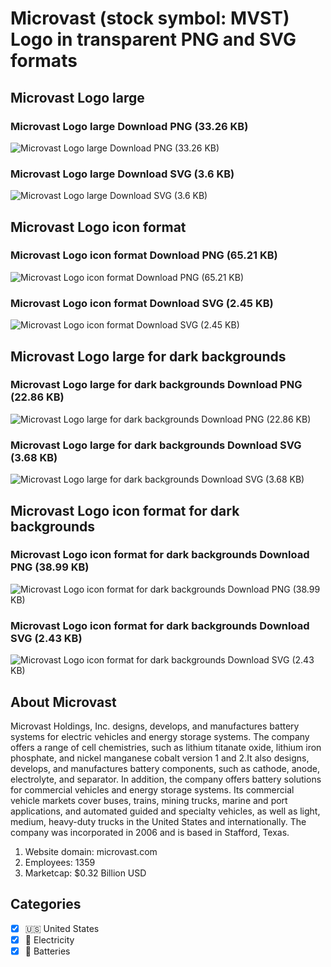 # Microvast (stock symbol: MVST) Logo in transparent PNG and SVG formats

## Microvast Logo large

### Microvast Logo large Download PNG (33.26 KB)

![Microvast Logo large Download PNG (33.26 KB)](/img/orig/MVST_BIG-468b0a43.png)

### Microvast Logo large Download SVG (3.6 KB)

![Microvast Logo large Download SVG (3.6 KB)](/img/orig/MVST_BIG-7e4154b1.svg)

## Microvast Logo icon format

### Microvast Logo icon format Download PNG (65.21 KB)

![Microvast Logo icon format Download PNG (65.21 KB)](/img/orig/MVST-d0b1e23d.png)

### Microvast Logo icon format Download SVG (2.45 KB)

![Microvast Logo icon format Download SVG (2.45 KB)](/img/orig/MVST-cc0afadd.svg)

## Microvast Logo large for dark backgrounds

### Microvast Logo large for dark backgrounds Download PNG (22.86 KB)

![Microvast Logo large for dark backgrounds Download PNG (22.86 KB)](/img/orig/MVST_BIG.D-8045c3a5.png)

### Microvast Logo large for dark backgrounds Download SVG (3.68 KB)

![Microvast Logo large for dark backgrounds Download SVG (3.68 KB)](/img/orig/MVST_BIG.D-a7e542a4.svg)

## Microvast Logo icon format for dark backgrounds

### Microvast Logo icon format for dark backgrounds Download PNG (38.99 KB)

![Microvast Logo icon format for dark backgrounds Download PNG (38.99 KB)](/img/orig/MVST.D-e5c0cb16.png)

### Microvast Logo icon format for dark backgrounds Download SVG (2.43 KB)

![Microvast Logo icon format for dark backgrounds Download SVG (2.43 KB)](/img/orig/MVST.D-b29114ad.svg)

## About Microvast

Microvast Holdings, Inc. designs, develops, and manufactures battery systems for electric vehicles and energy storage systems. The company offers a range of cell chemistries, such as lithium titanate oxide, lithium iron phosphate, and nickel manganese cobalt version 1 and 2.It also designs, develops, and manufactures battery components, such as cathode, anode, electrolyte, and separator. In addition, the company offers battery solutions for commercial vehicles and energy storage systems. Its commercial vehicle markets cover buses, trains, mining trucks, marine and port applications, and automated guided and specialty vehicles, as well as light, medium, heavy-duty trucks in the United States and internationally. The company was incorporated in 2006 and is based in Stafford, Texas.

1. Website domain: microvast.com
2. Employees: 1359
3. Marketcap: $0.32 Billion USD


## Categories
- [x] 🇺🇸 United States
- [x] 🔋 Electricity
- [x] 🔋 Batteries
